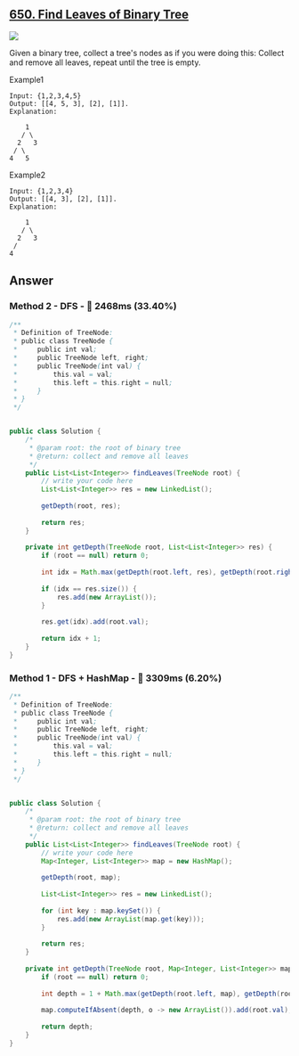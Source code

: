 ## [650. Find Leaves of Binary Tree](https://www.lintcode.com/problem/find-leaves-of-binary-tree/description)

![](https://github.com/weltond/DataStructure/blob/master/medium.PNG)

Given a binary tree, collect a tree's nodes as if you were doing this: Collect and remove all leaves, repeat until the tree is empty.

Example1

```
Input: {1,2,3,4,5}
Output: [[4, 5, 3], [2], [1]].
Explanation:

    1
   / \
  2   3
 / \     
4   5    
```

Example2

```
Input: {1,2,3,4}
Output: [[4, 3], [2], [1]].
Explanation:

    1
   / \
  2   3
 /
4 
```

## Answer
### Method 2 - DFS - :rabbit: 2468ms (33.40%)

```java
/**
 * Definition of TreeNode:
 * public class TreeNode {
 *     public int val;
 *     public TreeNode left, right;
 *     public TreeNode(int val) {
 *         this.val = val;
 *         this.left = this.right = null;
 *     }
 * }
 */


public class Solution {
    /*
     * @param root: the root of binary tree
     * @return: collect and remove all leaves
     */
    public List<List<Integer>> findLeaves(TreeNode root) {
        // write your code here
        List<List<Integer>> res = new LinkedList();
        
        getDepth(root, res);
        
        return res;
    }
    
    private int getDepth(TreeNode root, List<List<Integer>> res) {
        if (root == null) return 0;
        
        int idx = Math.max(getDepth(root.left, res), getDepth(root.right, res));
        
        if (idx == res.size()) {
            res.add(new ArrayList());    
        }
        
        res.get(idx).add(root.val);
        
        return idx + 1;
    }
}
```

### Method 1 - DFS + HashMap - :turtle: 3309ms (6.20%)

```java
/**
 * Definition of TreeNode:
 * public class TreeNode {
 *     public int val;
 *     public TreeNode left, right;
 *     public TreeNode(int val) {
 *         this.val = val;
 *         this.left = this.right = null;
 *     }
 * }
 */


public class Solution {
    /*
     * @param root: the root of binary tree
     * @return: collect and remove all leaves
     */
    public List<List<Integer>> findLeaves(TreeNode root) {
        // write your code here
        Map<Integer, List<Integer>> map = new HashMap();
        
        getDepth(root, map);
        
        List<List<Integer>> res = new LinkedList();
        
        for (int key : map.keySet()) {
            res.add(new ArrayList(map.get(key)));
        }
        
        return res;
    }
    
    private int getDepth(TreeNode root, Map<Integer, List<Integer>> map) {
        if (root == null) return 0;
        
        int depth = 1 + Math.max(getDepth(root.left, map), getDepth(root.right, map));
        
        map.computeIfAbsent(depth, o -> new ArrayList()).add(root.val);
        
        return depth;
    }
}
```
